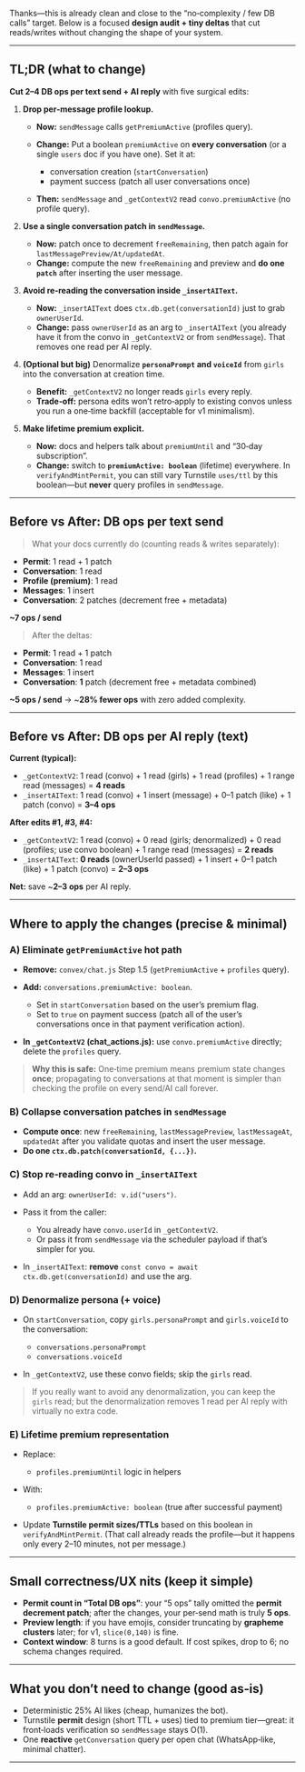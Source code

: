 Thanks—this is already clean and close to the “no‑complexity / few DB calls” target. Below is a focused **design audit + tiny deltas** that cut reads/writes without changing the shape of your system.

---

## TL;DR (what to change)

**Cut 2–4 DB ops per text send + AI reply** with five surgical edits:

1. **Drop per‑message profile lookup.**

    * **Now:** `sendMessage` calls `getPremiumActive` (profiles query).
    * **Change:** Put a boolean `premiumActive` on **every conversation** (or a single `users` doc if you have one). Set it at:

        * conversation creation (`startConversation`)
        * payment success (patch all user conversations once)
    * **Then:** `sendMessage` and `_getContextV2` read `convo.premiumActive` (no profile query).

2. **Use a single conversation patch in `sendMessage`.**

    * **Now:** patch once to decrement `freeRemaining`, then patch again for `lastMessagePreview/At/updatedAt`.
    * **Change:** compute the new `freeRemaining` and preview and **do one `patch`** after inserting the user message.

3. **Avoid re‑reading the conversation inside `_insertAIText`.**

    * **Now:** `_insertAIText` does `ctx.db.get(conversationId)` just to grab `ownerUserId`.
    * **Change:** pass `ownerUserId` as an arg to `_insertAIText` (you already have it from the convo in `_getContextV2` or from `sendMessage`). That removes one read per AI reply.

4. **(Optional but big)** Denormalize **`personaPrompt` and `voiceId`** from `girls` into the conversation at creation time.

    * **Benefit:** `_getContextV2` no longer reads `girls` every reply.
    * **Trade‑off:** persona edits won’t retro‑apply to existing convos unless you run a one‑time backfill (acceptable for v1 minimalism).

5. **Make lifetime premium explicit.**

    * **Now:** docs and helpers talk about `premiumUntil` and “30‑day subscription”.
    * **Change:** switch to **`premiumActive: boolean`** (lifetime) everywhere. In `verifyAndMintPermit`, you can still vary Turnstile `uses/ttl` by this boolean—but **never** query profiles in `sendMessage`.

---

## Before vs After: DB ops per **text send**

> What your docs currently do (counting reads & writes separately):

* **Permit**: 1 read + 1 patch
* **Conversation**: 1 read
* **Profile (premium)**: 1 read
* **Messages**: 1 insert
* **Conversation**: 2 patches (decrement free + metadata)

**~7 ops / send**

> After the deltas:

* **Permit**: 1 read + 1 patch
* **Conversation**: 1 read
* **Messages**: 1 insert
* **Conversation**: **1** patch (decrement free + metadata combined)

**~5 ops / send**  → ~**28% fewer ops** with zero added complexity.

---

## Before vs After: DB ops per **AI reply (text)**

**Current (typical):**

* `_getContextV2`: 1 read (convo) + 1 read (girls) + 1 read (profiles) + 1 range read (messages) = **4 reads**
* `_insertAIText`: 1 read (convo) + 1 insert (message) + 0–1 patch (like) + 1 patch (convo) = **3–4 ops**

**After edits #1, #3, #4:**

* `_getContextV2`: 1 read (convo) + 0 read (girls; denormalized) + 0 read (profiles; use convo boolean) + 1 range read (messages) = **2 reads**
* `_insertAIText`: **0 reads** (ownerUserId passed) + 1 insert + 0–1 patch (like) + 1 patch (convo) = **2–3 ops**

**Net:** save ~**2–3 ops** per AI reply.

---

## Where to apply the changes (precise & minimal)

### A) Eliminate `getPremiumActive` hot path

* **Remove:** `convex/chat.js` Step 1.5 (`getPremiumActive` + `profiles` query).
* **Add:** `conversations.premiumActive: boolean`.

    * Set in `startConversation` based on the user’s premium flag.
    * Set to `true` on payment success (patch all of the user’s conversations once in that payment verification action).
* **In `_getContextV2` (chat_actions.js):** use `convo.premiumActive` directly; delete the `profiles` query.

> **Why this is safe:** One‑time premium means premium state changes **once**; propagating to conversations at that moment is simpler than checking the profile on every send/AI call forever.

### B) Collapse conversation patches in `sendMessage`

* **Compute once**: new `freeRemaining`, `lastMessagePreview`, `lastMessageAt`, `updatedAt` after you validate quotas and insert the user message.
* **Do one `ctx.db.patch(conversationId, {...})`.**

### C) Stop re‑reading convo in `_insertAIText`

* Add an arg: `ownerUserId: v.id("users")`.
* Pass it from the caller:

    * You already have `convo.userId` in `_getContextV2`.
    * Or pass it from `sendMessage` via the scheduler payload if that’s simpler for you.
* In `_insertAIText`: **remove** `const convo = await ctx.db.get(conversationId)` and use the arg.

### D) Denormalize persona (+ voice)

* On `startConversation`, copy `girls.personaPrompt` and `girls.voiceId` to the conversation:

    * `conversations.personaPrompt`
    * `conversations.voiceId`
* In `_getContextV2`, use these convo fields; skip the `girls` read.

> If you really want to avoid any denormalization, you can keep the `girls` read; but the denormalization removes 1 read per AI reply with virtually no extra code.

### E) Lifetime premium representation

* Replace:

    * `profiles.premiumUntil` logic in helpers
* With:

    * `profiles.premiumActive: boolean` (true after successful payment)
* Update **Turnstile permit sizes/TTLs** based on this boolean in `verifyAndMintPermit`. (That call already reads the profile—but it happens only every 2–10 minutes, not per message.)

---

## Small correctness/UX nits (keep it simple)

* **Permit count in “Total DB ops”**: your “5 ops” tally omitted the **permit decrement patch**; after the changes, your per‑send math is truly **5 ops**.
* **Preview length**: if you have emojis, consider truncating by **grapheme clusters** later; for v1, `slice(0,140)` is fine.
* **Context window**: 8 turns is a good default. If cost spikes, drop to 6; no schema changes required.

---

## What you don’t need to change (good as‑is)

* Deterministic 25% AI likes (cheap, humanizes the bot).
* Turnstile **permit** design (short TTL + uses) tied to premium tier—great: it front‑loads verification so `sendMessage` stays O(1).
* One **reactive** `getConversation` query per open chat (WhatsApp‑like, minimal chatter).

---


